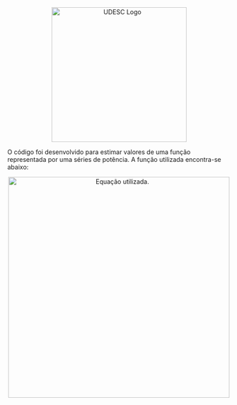 <div align="center">
  <a href="https://udesc.br/cesfi" target="blank"><img alt="UDESC Logo" src="https://www1.udesc.br/imagens/id_submenu/899/horizontal___rgb___copia.jpg" width="305px"/></a>
</div>

O código foi desenvolvido para estimar valores de uma função representada por uma séries de potência. A função utilizada encontra-se abaixo:

<div align="center">
  <img alt="Equação utilizada." src="https://i.imgur.com/iBKOQmE.png" width="500">
</div>
